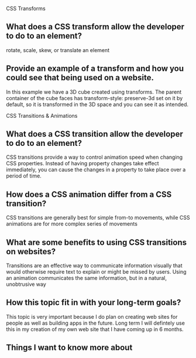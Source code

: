 CSS Transforms

## What does a CSS transform allow the developer to do to an element?  
rotate, scale, skew, or translate an element

## Provide an example of a transform and how you could see that being used on a website.
In this example we have a 3D cube created using transforms. The parent container of the cube faces has transform-style: preserve-3d set on it by default, so it is transformed in the 3D space and you can see it as intended.


CSS Transitions & Animations

## What does a CSS transition allow the developer to do to an element?
CSS transitions provide a way to control animation speed when changing CSS properties. Instead of having property changes take effect immediately, you can cause the changes in a property to take place over a period of time.

## How does a CSS animation differ from a CSS transition?
CSS transitions are generally best for simple from-to movements, while CSS animations are for more complex series of movements

## What are some benefits to using CSS transitions on websites?
Transitions are an effective way to communicate information visually that would otherwise require text to explain or might be missed by users. Using an animation communicates the same information, but in a natural, unobtrusive way

## How this topic fit in with your long-term goals?  
This topic is very important because I do plan on creating web sites for people as well as building apps in the future. Long term I will defintely use this in my creation of my own web site that I have coming up in 6 months.

## Things I want to know more about